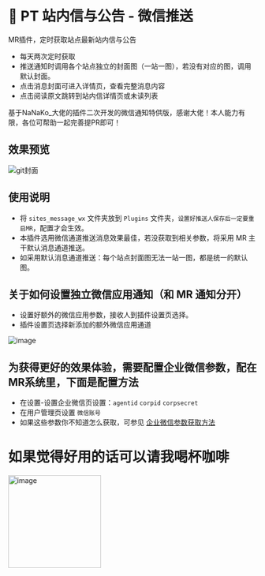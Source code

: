 # 💌 PT 站内信与公告 - 微信推送
MR插件，定时获取站点最新站内信与公告
- 每天两次定时获取
- 推送通知时调用各个站点独立的封面图（一站一图），若没有对应的图，调用默认封面。
- 点击消息封面可进入详情页，查看完整消息内容
- 点击阅读原文跳转到站内信详情页或未读列表

基于NaNaKo_大佬的插件二次开发的微信通知特供版，感谢大佬！本人能力有限，各位可帮助一起完善提PR即可！


## 效果预览
![git封面](https://user-images.githubusercontent.com/68833595/211461063-975400c0-eb6e-4ca1-a26a-eb903b885349.png)

## 使用说明
- 将 `sites_message_wx` 文件夹放到 `Plugins` 文件夹，`设置好推送人保存后一定要重启MR`，配置才会生效。
- 本插件选用微信通道推送消息效果最佳，若没获取到相关参数，将采用 MR 主干默认消息通道推送。
- 如采用默认消息通道推送：每个站点封面图无法一站一图，都是统一的默认图。

## 关于如何设置独立微信应用通知（和 MR 通知分开）
- 设置好额外的微信应用参数，接收人到插件设置页选择。
- 插件设置页选择新添加的额外微信应用通道

![image](https://user-images.githubusercontent.com/68833595/218243351-50e2a395-fde0-4910-b42f-bea311c4fb28.png)


## 为获得更好的效果体验，需要配置企业微信参数，配在MR系统里，下面是配置方法
- 在设置-设置企业微信页设置：`agentid` `corpid` `corpsecret`
- 在用户管理页设置 `微信账号`
- 如果这些参数你不知道怎么获取，可参见 [企业微信参数获取方法](https://alanoo.notion.site/thumb_media_id-64f170f7dcd14202ac5abd6d0e5031fb)


# 如果觉得好用的话可以请我喝杯咖啡
<img width="188" alt="image" src="https://user-images.githubusercontent.com/68833595/233236971-e59d4eef-b0af-49ea-9ad7-8c4ce479c623.png">

